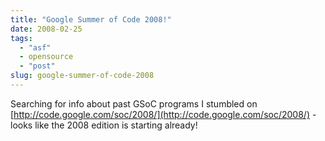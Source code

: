 ```yaml
---
title: "Google Summer of Code 2008!"
date: 2008-02-25
tags: 
  - "asf"
  - opensource
  - "post"
slug: google-summer-of-code-2008
---
```


Searching for info about past GSoC programs I stumbled on [http://code.google.com/soc/2008/](http://code.google.com/soc/2008/) - looks like the 2008 edition is starting already!
